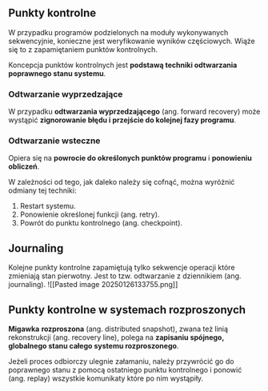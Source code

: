 ## Punkty kontrolne
W przypadku programów podzielonych na moduły wykonywanych sekwencyjnie, konieczne jest weryfikowanie wyników częściowych. Wiąże się to z zapamiętaniem punktów kontrolnych.

Koncepcja punktów kontrolnych jest **podstawą techniki odtwarzania poprawnego stanu systemu**.

### Odtwarzanie wyprzedzające
W przypadku **odtwarzania wyprzedzającego** (ang. forward recovery) może wystąpić **zignorowanie błędu i przejście do kolejnej fazy programu**.
### Odtwarzanie wsteczne
Opiera się na **powrocie do określonych punktów programu** i **ponowieniu obliczeń**.

W zależności od tego, jak daleko należy się cofnąć, można wyróżnić odmiany tej techniki: 
1. Restart systemu.
2. Ponowienie określonej funkcji (ang. retry).
3. Powrót do punktu kontrolnego (ang. checkpoint).

## Journaling
Kolejne punkty kontrolne zapamiętują tylko sekwencje operacji które zmieniają stan pierwotny. Jest to tzw. odtwarzanie z dziennikiem (ang. journaling).
![[Pasted image 20250126133755.png]]
## Punkty kontrolne w systemach rozproszonych
**Migawka** **rozproszona** (ang. distributed snapshot), zwana też linią rekonstrukcji (ang. recovery line), polega na **zapisaniu spójnego, globalnego stanu całego systemu rozproszonego**.

Jeżeli proces odbiorczy ulegnie załamaniu, należy przywrócić go do poprawnego stanu z pomocą ostatniego punktu kontrolnego i ponowić (ang. replay) wszystkie komunikaty które po nim wystąpiły.
